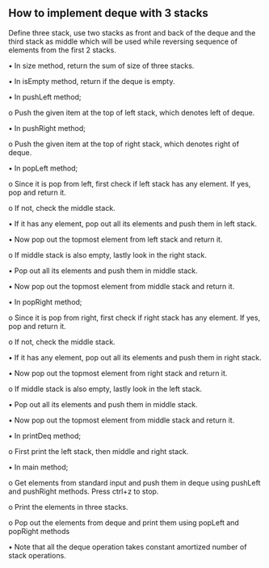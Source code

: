 ## How to implement deque with 3 stacks

 



Define three stack, use two stacks as front and back of the deque and the third stack as middle which will be used while reversing sequence of elements from the first 2 stacks.

• In size method, return the sum of size of three stacks.

• In isEmpty method, return if the deque is empty.

• In pushLeft method;

o Push the given item at the top of left stack, which denotes left of deque.

• In pushRight method;

o Push the given item at the top of right stack, which denotes right of deque.

• In popLeft method;

o Since it is pop from left, first check if left stack has any element. If yes, pop and return it.

o If not, check the middle stack.

• If it has any element, pop out all its elements and push them in left stack.

• Now pop out the topmost element from left stack and return it.

o If middle stack is also empty, lastly look in the right stack.

• Pop out all its elements and push them in middle stack.

• Now pop out the topmost element from middle stack and return it.

• In popRight method;

o Since it is pop from right, first check if right stack has any element. If yes, pop and return it.

o If not, check the middle stack.

• If it has any element, pop out all its elements and push them in right stack.

• Now pop out the topmost element from right stack and return it.

o If middle stack is also empty, lastly look in the left stack.

• Pop out all its elements and push them in middle stack.

• Now pop out the topmost element from middle stack and return it.

• In printDeq method;

o First print the left stack, then middle and right stack.

• In main method;

o Get elements from standard input and push them in deque using pushLeft and pushRight methods. Press ctrl+z to stop.

o Print the elements in three stacks.

o Pop out the elements from deque and print them using popLeft and popRight methods

• Note that all the deque operation takes constant amortized number of stack operations.